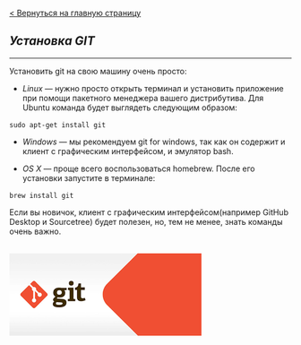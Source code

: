 [< Вернуться на главную страницу](readme.md)

***<h2>Установка GIT</h2>***

---
Установить git на свою машину очень просто:

+ *Linux* — нужно просто открыть терминал и установить приложение при помощи пакетного менеджера вашего дистрибутива. Для Ubuntu команда будет выглядеть следующим образом:<br>

```
sudo apt-get install git
```

+ *Windows* — мы рекомендуем git for windows, так как он содержит и клиент с графическим интерфейсом, и эмулятор bash.

+ *OS X* — проще всего воспользоваться homebrew. После его установки запустите в терминале:

```
brew install git
```

Если вы новичок, клиент с графическим интерфейсом(например GitHub Desktop и Sourcetree) будет полезен, но, тем не менее, знать команды очень важно.<br><br>

![](/pictures/git.png)